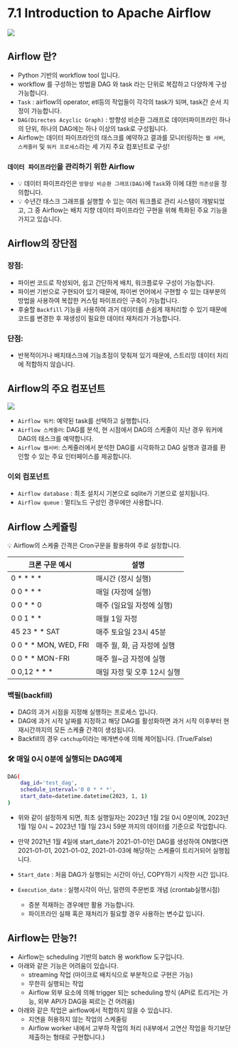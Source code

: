 # 7.1 Introduction to Apache Airflow

<img src="./images/7_1_1.png">

## Airflow 란?

- Python 기반의 workflow tool 입니다.
- workflow 를 구성하는 방법을 DAG 와 task 라는 단위로 복잡하고 다양하게 구성 가능합니다.
- `Task` : airflow의 operator, etl등의 작업들이 각각의 task가 되며, task간 순서 지정이 가능합니다.
- `DAG(Directes Acyclic Graph)` : 방향성 비순환 그래프로 데이터파이프라인 하나의 단위, 하나의 DAG에는 하나 이상의 task로 구성됩니다.
- Airflow는 데이터 파이프라인의 태스크를 예약하고 결과를 모니터링하는 `웹 서버`, `스케줄러` 및 `워커 프로세스`라는 세 가지 주요 컴포넌트로 구성!

### `데이터 파이프라인`을 관리하기 위한 Airflow

- 💡 데이터 파이프라인은 `방향성 비순환 그래프(DAG)`에 `Task`와 이에 대한 `의존성`을 정의합니다.
- 💡 수년간 태스크 그래프를 실행할 수 있는 여러 워크플로 관리 시스템이 개발되었고, 그 중 Airflow는 배치 지향 데이터 파이프라인 구현을 위해 특화된 주요 기능을 가지고 있습니다.


## Airflow의 장단점

### 장점:

- 파이썬 코드로 작성되어, 쉽고 간단하게 배치, 워크플로우 구성이 가능합니다.
- 파이썬 기반으로 구현되어 있기 때문에, 파이썬 언어에서 구현할 수 있는 대부분의 방법을 사용하여 복잡한 커스텀 파이프라인 구축이 가능합니다.
- 후술할 `Backfill` 기능을 사용하여 과거 데이터를 손쉽게 재처리할 수 있기 때문에 코드를 변경한 후 재생성이 필요한 데이터 재처리가 가능합니다.

### 단점:

- 반복적이거나 배치태스크에 기능초점이 맞춰져 있기 때문에, 스트리밍 데이터 처리에 적합하지 않습니다.

## Airflow의 주요 컴포넌트

<img src="./images/7_1_2.png">

- `Airflow 워커`: 예약된 task를 선택하고 실행합니다.
- `Airflow 스케줄러`: DAG를 분석, 현 시점에서 DAG의 스케줄이 지난 경우 워커에 DAG의 태스크를 예약합니다.
- `Airflow 웹서버`: 스케줄러에서 분석한 DAG를 시각화하고 DAG 실행과 결과를 환인할 수 있는 주요 인터페이스를 제공합니다.

### 이외 컴포넌트

- `Airflow database` : 최초 설치시 기본으로 sqlite가 기본으로 설치됩니다.
- `Airflow queue` : 멀티노드 구성인 경우에만 사용합니다.

## Airflow 스케쥴링

💡 Airflow의 스케줄 간격은 Cron구문을 활용하여 주로 설정합니다.

| 크론 구문 예시 | 설명 |
| --- | --- |
| 0 * * * * | 매시간 (정시 실행) |
| 0 0 * * * | 매일 (자정에 실행) |
| 0 0 * * 0 | 매주 (일요일 자정에 실행) |
| 0 0 1 * * | 매월 1일 자정 |
| 45 23 * * SAT | 매주 토요일 23시 45분 |
| 0 0 * * MON, WED, FRI | 매주 월, 화, 금 자정에 실행 |
| 0 0 * * MON-FRI | 매주 월~금 자정에 실행 |
| 0 0,12 * * * | 매일 자정 및 오후 12시 실행 |

### 백필(backfill)

- DAG의 과거 시점을 지정해 실행하는 프로세스 입니다.
- DAG에 과거 시작 날짜를 지정하고 해당 DAG를 활성화하면 과거 시작 이후부터 현재시간까지의 모든 스케쥴 간격이 생성됩니다.
- Backfill의 경우 `catchup`이라는 매개변수에 의해 제어됩니다. (True/False)

### 🛠 매일 0시 0분에 실행되는 DAG예제

```bash
DAG( 
    dag_id='test_dag', 
    schedule_interval='0 0 * * *', 
    start_date=datetime.datetime(2023, 1, 1) 
)
```

- 위와 같이 설정하게 되면, 최초 실행일자는 2023년 1월 2일 0시 0분이며,
2023년 1월 1일 0시 ~ 2023년 1월 1일 23시 59분 까지의 데이터를 기준으로 작업합니다.

- 만약 2021년 1월 4일에 start_date가 2021-01-01인 DAG를 생성하여 ON했다면 2021-01-01, 2021-01-02, 2021-01-03에 해당하는 스케쥴이 트리거되어 실행됩니다.

- `Start_date` : 처음 DAG가 실행되는 시간이 아닌, COPY하기 시작한 시간 입니다.
- `Execution_date` : 실행시각이 아닌, 일련의 주문번호 개념 (crontab실행시점)
    - 증분 적재하는 경우에만 활용 가능합니다.
    - 파이프라인 실패 혹은 재처리가 필요할 경우 사용하는 변수값 입니다.

## Airflow는 만능?!

- Airflow는 scheduling 기반의 batch 용 workflow 도구입니다.
- 아래와 같은 기능은 어려움이 있습니다.
    - streaming 작업 (마이크로 배치식으로 부분적으로 구현은 가능)
    - 무한히 실행되는 작업
    - Airflow 외부 요소에 의해 trigger 되는 scheduling 방식 (API로 트리거는 가능, 외부 API가 DAG을 찌르는 건 어려움)
- 아래와 같은 작업은 airflow에서 적합하지 않을 수 있습니다.
    - 지연을 허용하지 않는 작업의 스케줄링
    - Airflow worker 내에서 고부하 작업의 처리 (내부에서 고연산 작업을 하기보단 제출하는 형태로 구현합니다.)


<script src="https://utteranc.es/client.js"
        repo="Pseudo-Lab/data-engineering-for-everybody"
        issue-term="pathname"
        label="comments"
        theme="preferred-color-scheme"
        crossorigin="anonymous"
        async>
</script>